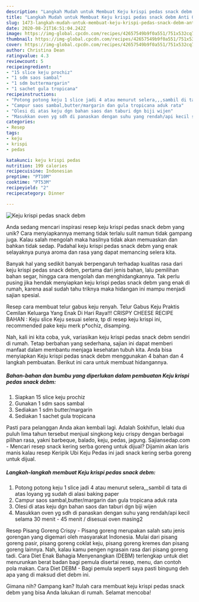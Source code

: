 ```yaml
---
description: "Langkah Mudah untuk Membuat Keju krispi pedas snack debm Anti Gagal"
title: "Langkah Mudah untuk Membuat Keju krispi pedas snack debm Anti Gagal"
slug: 1473-langkah-mudah-untuk-membuat-keju-krispi-pedas-snack-debm-anti-gagal
date: 2020-08-21T16:51:04.242Z
image: https://img-global.cpcdn.com/recipes/42657549b9f0a551/751x532cq70/keju-krispi-pedas-snack-debm-foto-resep-utama.jpg
thumbnail: https://img-global.cpcdn.com/recipes/42657549b9f0a551/751x532cq70/keju-krispi-pedas-snack-debm-foto-resep-utama.jpg
cover: https://img-global.cpcdn.com/recipes/42657549b9f0a551/751x532cq70/keju-krispi-pedas-snack-debm-foto-resep-utama.jpg
author: Christina Dean
ratingvalue: 4.3
reviewcount: 5
recipeingredient:
- "15 slice keju prochiz"
- "1 sdm saos sambal"
- "1 sdm buttermargarin"
- "1 sachet gula tropicana"
recipeinstructions:
- "Potong potong keju 1 slice jadi 4 atau menurut selera,,,sambil di tata di atas loyang yg sudah di alasi baking paper"
- "Campur saos sambal,butter/margarin dan gula tropicana aduk rata"
- "Olesi di atas keju dgn bahan saos dan taburi dgn biji wijen"
- "Masukkan oven yg sdh di panaskan dengan suhu yang rendah/api kecil selama 30 menit - 45 menit / disesuai oven masing2"
categories:
- Resep
tags:
- keju
- krispi
- pedas

katakunci: keju krispi pedas 
nutrition: 199 calories
recipecuisine: Indonesian
preptime: "PT10M"
cooktime: "PT53M"
recipeyield: "2"
recipecategory: Dinner

---
```



![Keju krispi pedas snack debm](https://img-global.cpcdn.com/recipes/42657549b9f0a551/751x532cq70/keju-krispi-pedas-snack-debm-foto-resep-utama.jpg)

Anda sedang mencari inspirasi resep keju krispi pedas snack debm yang unik? Cara menyiapkannya memang tidak terlalu sulit namun tidak gampang juga. Kalau salah mengolah maka hasilnya tidak akan memuaskan dan bahkan tidak sedap. Padahal keju krispi pedas snack debm yang enak selayaknya punya aroma dan rasa yang dapat memancing selera kita.

Banyak hal yang sedikit banyak berpengaruh terhadap kualitas rasa dari keju krispi pedas snack debm, pertama dari jenis bahan, lalu pemilihan bahan segar, hingga cara mengolah dan menghidangkannya. Tak perlu pusing jika hendak menyiapkan keju krispi pedas snack debm yang enak di rumah, karena asal sudah tahu triknya maka hidangan ini mampu menjadi sajian spesial.

Resep cara membuat telur gabus keju renyah. Telur Gabus Keju Praktis Cemilan Keluarga Yang Enak Di Hari Raya!!! CRISPY CHEESE RECIPE BAHAN : Keju slice Keju sesuai selera, tp di resep keju krispi ini, recommended pake keju merk p*ochiz, disamping.


Nah, kali ini kita coba, yuk, variasikan keju krispi pedas snack debm sendiri di rumah. Tetap berbahan yang sederhana, sajian ini dapat memberi manfaat dalam membantu menjaga kesehatan tubuh kita. Anda bisa menyiapkan Keju krispi pedas snack debm menggunakan 4 bahan dan 4 langkah pembuatan. Berikut ini cara untuk membuat hidangannya.

<!--inarticleads1-->

##### Bahan-bahan dan bumbu yang diperlukan dalam pembuatan Keju krispi pedas snack debm:

1. Siapkan 15 slice keju prochiz
1. Gunakan 1 sdm saos sambal
1. Sediakan 1 sdm butter/margarin
1. Sediakan 1 sachet gula tropicana


Pasti para pelanggan Anda akan kembali lagi. Adalah Sokhifun, lelaki dua puluh lima tahun tersebut menjual singkong keju crispy dengan berbagai pilihan rasa, yakni barbeque, balado, keju, pedas, jagung. Sajiansedap.com - Mencari resep snack kering serba goreng untuk dijual? Dijamin akan laris manis kalau resep Keripik Ubi Keju Pedas ini jadi snack kering serba goreng untuk dijual. 

<!--inarticleads2-->

##### Langkah-langkah membuat Keju krispi pedas snack debm:

1. Potong potong keju 1 slice jadi 4 atau menurut selera,,,sambil di tata di atas loyang yg sudah di alasi baking paper
1. Campur saos sambal,butter/margarin dan gula tropicana aduk rata
1. Olesi di atas keju dgn bahan saos dan taburi dgn biji wijen
1. Masukkan oven yg sdh di panaskan dengan suhu yang rendah/api kecil selama 30 menit - 45 menit / disesuai oven masing2


Resep Pisang Goreng Crispy - Pisang goreng merupakan salah satu jenis gorengan yang digemari oleh masyarakat Indonesia. Mulai dari pisang goreng pasir, pisang goreng coklat keju, pisang goreng kremes dan pisang goreng lainnya. Nah, kalau kamu pengen ngrasain rasa dari pisang goreng tadi. Cara Diet Enak Bahagia Menyenangkan (DEBM) terlengkap untuk diet menurunkan berat badan bagi pemula disertai resep, menu, dan contoh pola makan. Cara Diet DEBM - Bagi pemula seperti saya pasti bingung deh apa yang di maksud diet debm ini. 

Gimana nih? Gampang kan? Itulah cara membuat keju krispi pedas snack debm yang bisa Anda lakukan di rumah. Selamat mencoba!
